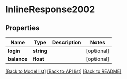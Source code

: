 # InlineResponse2002

## Properties
Name | Type | Description | Notes
------------ | ------------- | ------------- | -------------
**login** | **string** |  | [optional] 
**balance** | **float** |  | [optional] 

[[Back to Model list]](../../README.md#documentation-for-models) [[Back to API list]](../../README.md#documentation-for-api-endpoints) [[Back to README]](../../README.md)

